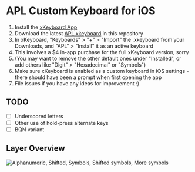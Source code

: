 # APL Custom Keyboard for iOS

1.  Install the [xKeyboard App](https://apps.apple.com/us/app/xkeyboard-custom-keyboard/id1440245962)
99. Download the latest [APL.xkeyboard](APL.xkeyboard) in this repository
99. In xKeyboard, "Keyboards" > "+" > "Import" the .xkeyboard from your Downloads, and "APL" > "Install" it as an active keyboard
99. This involves a $4 in-app purchase for the full xKeyboard version, sorry
99. (You may want to remove the other default ones under "Installed", or add others like "Digit" > "Hexadecimal" or "Symbols")
99. Make sure xKeyboard is enabled as a custom keyboard in iOS settings - there should have been a prompt when first opening the app
99. File issues if you have any ideas for improvement :)

## TODO
- [ ] Underscored letters
- [ ] Other use of hold-press alternate keys
- [ ] BQN variant

## Layer Overview

![Alphanumeric, Shifted, Symbols, Shifted symbols, More symbols](https://user-images.githubusercontent.com/1857414/146100323-61a52bfe-8bde-4aca-aaba-cc643c4ae42a.jpeg)
